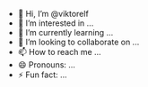 - 👋 Hi, I’m @viktorelf
- 👀 I’m interested in ...
- 🌱 I’m currently learning ...
- 💞️ I’m looking to collaborate on ...
- 📫 How to reach me ...
- 😄 Pronouns: ...
- ⚡ Fun fact: ...

<!---
viktorelf/viktorelf is a ✨ special ✨ repository because its `README.md` (this file) appears on your GitHub profile.
You can click the Preview link to take a look at your changes.
--->
